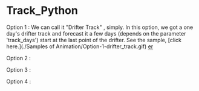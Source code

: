 # Track_Python
Option 1 : We can call it "Drifter Track" , simply. In this option, we got a one day's drifter track and forecast it a few days (depends on the parameter 'track_days') start at the last point of the drifter. See the sample, [click here.](./Samples of Animation/Option-1-drifter_track.gif) [er](./track.py)

Option 2 :

Option 3 :

Option 4 :
